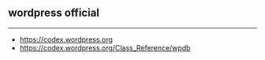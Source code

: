 
## wordpress official
---------------------

* https://codex.wordpress.org 
* https://codex.wordpress.org/Class_Reference/wpdb
